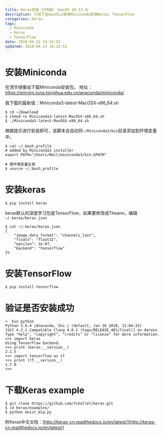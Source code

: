 ```yaml
---
title: Keras安装（CPU版）（macOS 10.13.4）
description: 介绍了在macOS上使用Miniconda安装Keras、TensorFlow
categories: Keras
tags:
  - Miniconda
  - Keras
  - TensorFlow
date: 2018-04-22 14:15:53
updated: 2018-04-22 14:15:53
---
```



# 安装Miniconda
在清华镜像站下载Miniconda安装包，
地址：https://mirrors.tuna.tsinghua.edu.cn/anaconda/miniconda/

我下载的最新版：Miniconda3-latest-MacOSX-x86_64.sh
``` shell
$ cd ~/Download
$ chmod +x Miniconda3-latest-MacOSX-x86_64.sh
$ ./Miniconda3-latest-MacOSX-x86_64.sh
```
根据提示进行安装即可，该脚本会自动将`~/Miniconda3/bin`目录添加到环境变量中。
```shell
$ cat ~/.bash_profile
# added by Miniconda3 installer
export PATH="/Users/Neil/miniconda3/bin:$PATH"

# 使环境变量生效
$ source ~/.bash_profile
```

# 安装keras
```shell
$ pip install keras
```
keras默认的深度学习包是TensorFlow，如果要修改成Theano，编辑`~/.keras/keras.json`
```shell
$ cat ~/.keras/keras.json
{
    "image_data_format": "channels_last",
    "floatx": "float32",
    "epsilon": 1e-07,
    "backend": "tensorflow"
}%
```

# 安装TensorFlow
```shell
$ pip install tensorflow
```

# 验证是否安装成功
```shell
➜  bin python
Python 3.6.4 |Anaconda, Inc.| (default, Jan 16 2018, 12:04:33)
[GCC 4.2.1 Compatible Clang 4.0.1 (tags/RELEASE_401/final)] on darwin
Type "help", "copyright", "credits" or "license" for more information.
>>> import keras
Using TensorFlow backend.
>>> print (keras.__version__)
2.1.5
>>> import tensorflow as tf
>>> print (tf.__version__)
1.7.0
>>>
```

# 下载Keras example
```shell
$ git clone https://github.com/fchollet/keras.git
$ cd keras/examples/
$ python mnist_mlp.py
```

附Keras中文文档：[http://keras-cn.readthedocs.io/en/latest/](http://keras-cn.readthedocs.io/en/latest/)

